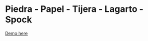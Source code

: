 # Piedra - Papel - Tijera - Lagarto - Spock

[Demo here](https://omarefg.github.io/piedra-papel-tijera-lagarto-spock)